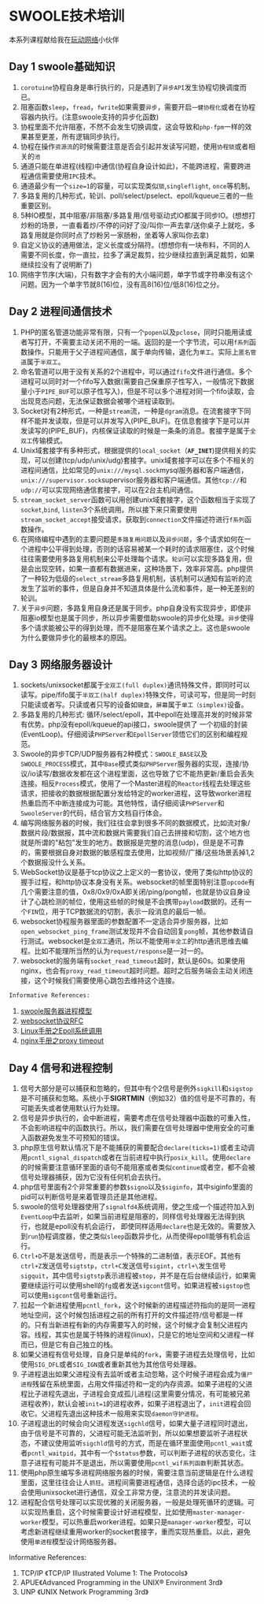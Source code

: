 

# SWOOLE技术培训

本系列课程献给我在[玩动网络](http://www.itowan.com)小伙伴

## Day 1 swoole基础知识

1. `corotuine`协程自身是串行执行的，只是遇到了`异步API`发生协程切换调度而已。
2. 阻塞函数`sleep`，`fread`，`fwrite`如果需要`异步`，需要开启`一健协程化`或者在协程容器内执行。(注意swoole支持的异步化函数)
3. 协程里面不允许阻塞，不然不会发生切换调度，这会导致和`php-fpm`一样的效果甚至更差，所有逻辑同步执行。
4. 协程在操作`资源流`的时候需要注意是否会引起并发读写问题，使用`协程锁`或者相关的`池`
5. 通道只能在单进程(线程)中通信(协程自身设计如此)，不能跨进程，需要跨进程通信需要使用`IPC`技术。
6. 通道最少有一个`size=1`的容量，可以实现类似`锁`,`singleflight`, `once`等机制。
7. 多路复用的几种形式，轮训、poll/select/pselect、epoll/kqueue三者的一些重要区别。
8. 5种IO模型，其中阻塞/非阻塞/多路复用/信号驱动式IO都属于同步IO。(想想打炒粉的场景，一直看着炒/不停的问好了没/叫你一声去拿/送你桌子上就吃，多路复用就是你同时点了炒粉另一家肠粉，坐着等人家叫你去拿)
9. 自定义协议的通用做法，定义长度或分隔符。(想想你有一块布料，不同的人需要不同长度，你一直拉，拉多了满足裁剪，拉少继续拉直到满足裁剪，如果继续拉没有了说明断了)
10. 网络字节序(大端)，只有数字才会有的大小端问题，单字节或字符串没有这个问题。因为一个单字节就8(16)位，没有高8(16)位/低8(16)位之分。



## Day 2 进程间通信技术

1. PHP的匿名管道功能非常有限，只有一个`popen`以及`pclose`，同时只能用读或者写打开，不需要主动关闭不用的一端。返回的是一个字节流，可以用`f系列`函数操作。只能用于父子进程间通信，属于单向传输，退化为`单工`。实际上`匿名管道`属于`半双工`。
2. 命名管道可以用于没有关系的2个进程中，可以通过`fifo`文件进行通信。多个进程可以同时对一个fifo写入数据(需要自己保重原子性写入，一般情况下数据量小于`PIPE_BUF`可以原子性写入)，但是不可以多个进程对同一个fifo读取，会出现竞态问题，无法保证数据会被哪个进程读取到。
3. Socket对有2种形式，一种是`stream`流，一种是`dgram`消息。在流套接字下同样不能并发读取，但是可以并发写入(PIPE_BUF)。在信息套接字下是可以并发读写的(PIPE_BUF)，内核保证读取的时候是一条条的消息。套接字是属于`全双工`传输模式。
4. Unix域套接字有多种形式，根据提供的`local_socket`（**`AF_INET`**)提供相关的实现，可以创建(tcp/udp/unix/udg)套接字。unix域套接字可以在多个不相关的进程间通信，比如常见的`unix:///mysql.sock`mysql服务器和客户端通信，`unix:///supervisor.sock`supervisor服务器和客户端通信。其他`tcp://`和`udp://`可以实现网络通信套接字，可以在2台主机间通信。
5. `stream_socket_server`函数可以用创建unix域套接字，这个函数相当于实现了`socket`,`bind`, `listen`3个系统调用。所以接下来只需要使用`stream_socket_accept`接受请求，获取到`connection`文件描述符进行`f系列`函数操作。
6. 在网络编程中遇到的主要问题是`多路复用问题`以及`异步问题`，多个请求如何在一个进程中公平得到处理，否则的话容易被某一个耗时的请求阻塞住，这个时候往往需要使用多路复用机制来公平处理每个请求。`轮训`可以实现多路复用，但是会出现空转，如果一直都有数据进来，这种场景下，效率非常高。php提供了一种较为低级的`select_stream`多路复用机制，该机制可以通知有监听的流发生了监听的事件，但是自身并不知道具体是什么流和事件，是一种无差别的轮训。
7. 关于`异步`问题，多路复用自身还是属于同步。php自身没有实现异步，即使非阻塞io模型也是属于同步，所以异步需要借助swoole的异步化处理。`异步`使得多个请求能被公平的得到处理，而不是阻塞在某个请求之上。这也是swoole为什么要做异步化的最根本的原因。



## Day 3 网络服务器设计

1. sockets/unixsocket都属于`全双工(full duplex)`通讯特殊文件，即同时可以读写。pipe/fifo属于`半双工(half duplex)`特殊文件，可读可写，但是同一时刻只能读或者写。只读或者只写的设备如`键盘`，`屏幕`属于`单工（simplex)`设备。
2. 多路复用的几种形式: 循环/select/epoll，其中epoll在处理高并发的时候非常有优势。php没有epoll/kqueue的api接口，swoole提供了 一个初级的封装(EventLoop)。仔细阅读`PHPServer`和`EpollServer`领悟它们的区别和编程规范。
3. Swoole的异步TCP/UDP服务器有2种模式：`SWOOLE_BASE`以及`SWOOLE_PROCESS`模式，其中`Base`模式类似`PHPServer`服务器的实现，连接/协议/io读写/数据收发都在这个进程里面，这也导致了它不能热更新/重启会丢失连接。相反`Process`模式，使用了一个Master进程的`Reactor`线程去处理这些请求，把接收的数据根据配置分发给特定的worker进程，这导致worker进程热重启而不中断连接成为可能。其他特性，请仔细阅读`PHPServer`和`SwooleServer`的代码，结合官方文档自行体会。
4. 编写网络服务器的时候，我们往往会拿到很多不同的数据模式，比如流对象/数据片段/数据报，其中流和数据片需要我们自己去拼接和切割，这个地方也就是所谓的"粘包"发生的地方。数据报是完整的消息(udp)，但是是不可靠的，需要根据自身对数据的敏感程度去使用，比如视频/广播/这些场景丢掉1,2个数据报没什么关系。
5. WebSocket协议是基于tcp协议之上定义的一套协议，使用了类似http协议的握手过程，和http协议本身没有关系。websocket的帧里面特别注意`opcode`有几个需要注意的值，0x8/0x9/0xA即关闭/ping/pong帧，也就是协议自身设计了心跳检测的帧位，使用这些帧的时候是不会携带`payload`数据的。还有一个`FIN`位，用于TCP数据流的切割，表示一段消息的最后一帧。
6. websocket协程服务器里面的参数配置不一定适合异步服务器，比如`open_websocket_ping_frame`测试发现并不会自动回复`pong`帧，其他参数请自行测试。websocket是`全双工`通讯，所以不能使用`半全工`的http通讯思维去编程。比如不能理所当然的认为`request/response`是一对一的。
7. websocket的服务端有`socket_read_timeout`超时，默认是60s。如果使用nginx，也会有`proxy_read_timeout`超时问题。超时之后服务端会主动关闭连接，这个时候我们需要使用心跳包去维持这个连接。

`Informative References:`

1. [swoole服务器进程模型](https://wiki.swoole.com/#/server/init)
2. [websocket协议RFC](https://datatracker.ietf.org/doc/html/rfc6455)
3. [Linux手册之Epoll系统调用](https://man7.org/linux/man-pages/man2/epoll_ctl.2.html)
4. [nginx手册之proxy timeout](http://nginx.org/en/docs/http/ngx_http_proxy_module.html#proxy_read_timeout)



## Day 4 信号和进程控制

1. 信号大部分是可以捕获和忽略的，但其中有个2信号是例外`sigkill`和`sigstop`是不可捕获和忽略。系统小于**SIGRTMIN**（例如32）值的信号是不可靠的，有可能丢失或者使用默认行为处理。
2. 信号是异步执行的，会中断进程，需要考虑在信号处理器中函数的可重入性，不会影响进程中的函数执行。所以，我们需要在信号处理器中使用安全的可重入函数避免发生不可预知的错误。
3. php原生信号默认情况下是不能捕获的需要配合`declare(ticks=1)`或者主动调用`pcntl_signal_dispatch`或者在当前进程中执行`posix_kill`。使用`declare`的时候需要注意循环里面的语句不能阻塞或者类似`continue`或者空，都不会被信号处理器捕获，因为它没有任何机会去执行。
4. php信号里面有2个非常重要的参数`$signo`以及`$siginfo`，其中siginfo里面的pid可以判断信号是来着管理员还是其他进程。
5. swoole的信号处理器使用了`signalfd4`系统调用，使之生成一个描述符加入到`EventLoop`中去监听，如果当前进程是阻塞的，同样信号处理器无法得到执行，也就是epoll没有机会运行， 即使同样适用`declare`也是无效的。需要放入到`run`协程调度器，使之类似`sleep`函数异步化，从而使得epoll能够有机会运行。
6. `Ctrl+D`不是发送信号，而是表示一个特殊的二进制值，表示EOF。其他有`ctrl+Z`发送信号`sigtstp`，`ctrl+C`发送信号`sigint`，`ctrl+\`发生信号`sigquit`，其中信号`sigtstp`表示进程被`stop`，并不是在后台继续运行，如果需要继续运行可以使用shell的`fg`或者发送`sigcont`信号。如果进程被`sigstop`也可以使用`sigcont`信号重新运行。
7. 拉起一个新进程使用`pcntl_fork`，这个时候新的进程描述符指向的是同一进程地址空间，这个时候包括进程之前的所有打开的文件描述符/信号都是一样的。只有当新进程有新的内存需要写入的时候，这个时候才会复制父进程内容。线程，其实也是属于特殊的进程(linux)，只是它的地址空间和父进程一样而已，但是它有自己独立的栈。
8. 如果父进程有信号处理，自身只是单纯的`fork`，需要子进程去处理信号，比如使用`SIG_DFL`或者`SIG_IGN`或者重新其他为其他信号处理器。
9. 子进程退出如果父进程没有去监听或者主动忽略，这个时候子进程会成为`僵尸进程`残留在系统里面，占用文件描述符和一定的内存资源。如果子进程的父进程比子进程先退出，子进程会变成孤儿进程(这里需要分情况，有可能被兄弟进程收养)，默认会被`init=1`的进程收养，如果子进程退出了，`init`进程会回收它。父进程先退出这种技术一般用来实现`daemon守护进程`。
10. 子进程退出的时候会向父进程发送`sigchld`信号，如果大量子进程同时退出，由于信号是不可靠的，父进程可能无法监听到，所以如果想要监听子进程状态，不建议使用监听`sigchld`信号的方式，而是在循环里面使用`pcntl_wait`或者`pcntl_waitpid`，其中有一个`$status`参数，可以判断子进程的状态变化，注意子进程有可能并不是退出，所以需要使用`pcntl_wif系列函数`判断其状态。
11. 使用php原生编写多进程网络服务器的时候，需要注意当前逻辑是在什么进程里面，这里往往会让人`抓狂`。进程间需要进程通信，选择合适的ipc技术，一般会使用unixsocket进行通信，双全工非常方便，注意流的并发读问题。
12. 进程配合信号处理可以实现优雅的关闭服务器，一般是处理死循环的逻辑。可以实现热重启，这个时候需要设计好进程模型，比如使用`master-manager-worker`模型，可以热重启worker进程。如果只是`manager-worker`模型，可以考虑新进程继续重用worker的socket套接字，重而实现热重启。以此，避免使用`单进程`模型设计网络服务器。

Informative References:

1. TCP/IP 《TCP/IP Illustrated Volume 1: The Protocols》
2. APUE《Advanced Programming in the UNIX® Environment 3rd》
3. UNP 《UNIX Network Programming 3rd》

